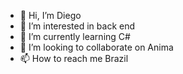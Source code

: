 - 👋 Hi, I’m Diego
- 👀 I’m interested in back end
- 🌱 I’m currently learning C#
- 💞️ I’m looking to collaborate on Anima
- 📫 How to reach me Brazil

<!---
Yiufi/Yiufi is a ✨ special ✨ repository because its `README.md` (this file) appears on your GitHub profile.
You can click the Preview link to take a look at your changes.
--->
